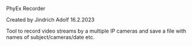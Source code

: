 PhyEx Recorder

Created by Jindrich Adolf 16.2.2023

Tool to record video streams by a multiple IP cameras and save a file with names of subject/cameras/date etc.
